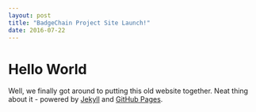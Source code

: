 ```yaml
---
layout: post
title: "BadgeChain Project Site Launch!"
date: 2016-07-22
---
```


# Hello World

Well, we finally got around to putting this old website together. Neat thing about it - powered by [Jekyll](http://jekyllrb.com) and [GitHub Pages](https://pages.github.com/).
